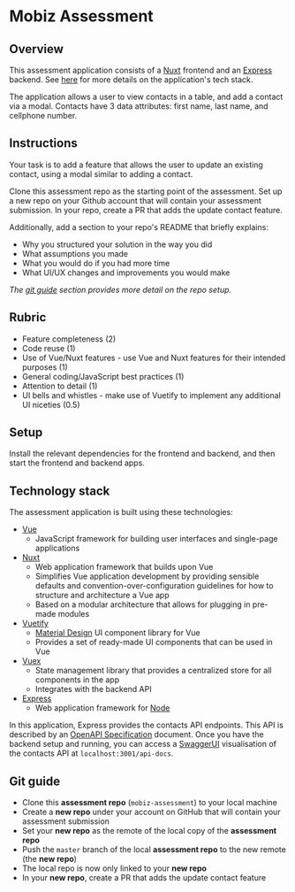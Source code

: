 # Mobiz Assessment

## Overview
This assessment application consists of a [Nuxt](https://nuxtjs.org) frontend and an [Express](https://expressjs.com) backend. See [here](#technology-stack) for more details on the application's tech stack.

The application allows a user to view contacts in a table, and add a contact via a modal. Contacts have 3 data attributes: first name, last name, and cellphone number.

## Instructions
Your task is to add a feature that allows the user to update an existing contact, using a modal similar to adding a contact.

Clone this assessment repo as the starting point of the assessment. Set up a new repo on your Github account that will contain your assessment submission. In your repo, create a PR that adds the update contact feature.

Additionally, add a section to your repo's README that briefly explains:
* Why you structured your solution in the way you did
* What assumptions you made
* What you would do if you had more time
* What UI/UX changes and improvements you would make

*The [git guide](#git-guide) section provides more detail on the repo setup.*

## Rubric
* Feature completeness (2)
* Code reuse (1)
* Use of Vue/Nuxt features - use Vue and Nuxt features for their intended purposes (1)
* General coding/JavaScript best practices (1)
* Attention to detail (1)
* UI bells and whistles - make use of Vuetify to implement any additional UI niceties (0.5)

## Setup
Install the relevant dependencies for the frontend and backend, and then start the frontend and backend apps.

## Technology stack
The assessment application is built using these technologies:
* [Vue](https://vuejs.org)
  * JavaScript framework for building user interfaces and single-page applications
* [Nuxt](https://nuxtjs.org)
  * Web application framework that builds upon Vue
  * Simplifies Vue application development by providing sensible defaults and convention-over-configuration guidelines for how to structure and architecture a Vue app
  * Based on a modular architecture that allows for plugging in pre-made modules
* [Vuetify](https://vuetifyjs.com)
  * [Material Design](https://material.io/design/introduction) UI component library for Vue
  * Provides a set of ready-made UI components that can be used in Vue
* [Vuex](https://vuex.vuejs.org)
  * State management library that provides a centralized store for all components in the app
  * Integrates with the backend API
* [Express](https://expressjs.com)
  * Web application framework for [Node](https://nodejs.org)

In this application, Express provides the contacts API endpoints. This API is described by an [OpenAPI Specification](https://www.openapis.org) document. Once you have the backend setup and running, you can access a [SwaggerUI](https://swagger.io/tools/swagger-ui) visualisation of the contacts API at `localhost:3001/api-docs`.

## Git guide
* Clone this **assessment repo** (`mobiz-assessment`) to your local machine
* Create a **new repo** under your account on GitHub that will contain your assessment submission
* Set your **new repo** as the remote of the local copy of the **assessment repo**
* Push the `master` branch of the local **assessment repo** to the new remote (the **new repo**)
* The local repo is now only linked to your **new repo**
* In your **new repo**, create a PR that adds the update contact feature
